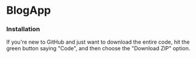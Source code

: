 # BlogApp

### Installation
If you're new to GitHub and just want to download the entire code, hit the green button saying "Code", and then choose the "Download ZIP" option.

